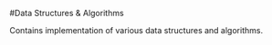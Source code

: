 #Data Structures & Algorithms 

Contains implementation of various data structures and algorithms. 

